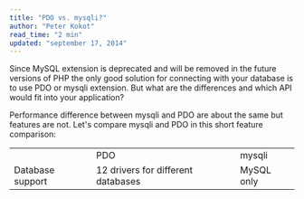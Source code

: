 ```yaml
---
title: "PDO vs. mysqli?"
author: "Peter Kokot"
read_time: "2 min"
updated: "september 17, 2014"
---
```


Since MySQL extension is deprecated and will be removed in the future versions of PHP the only good solution for connecting with your
database is to use PDO or mysqli extension. But what are the differences and which API would fit into your application?

Performance difference between mysqli and PDO are about the same but features are not. Let's compare mysqli and PDO in this short
feature comparison:

<table>
    <tr>
        <td></td>
        <td>PDO</td>
        <td>mysqli</td>
    </tr>
    <tr>
        <td>Database support</td>
        <td>12 drivers for different databases</td>
        <td>MySQL only</td>
    </tr>
</table>

